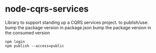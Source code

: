 # node-cqrs-services
Library to support standing up a CQRS services project.
to publish/use:
bump the package version in package.json
bump the package version in the consumed version
```
npm login
npm publish --access=public
```